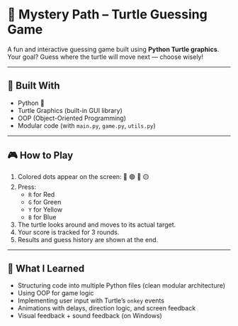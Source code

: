 # 🎯 Mystery Path – Turtle Guessing Game

A fun and interactive guessing game built using **Python Turtle graphics**.  
Your goal? Guess where the turtle will move next — choose wisely!

---

## 🐍 Built With

- Python 🐍
- Turtle Graphics (built-in GUI library)
- OOP (Object-Oriented Programming)
- Modular code (with `main.py`, `game.py`, `utils.py`)

---

## 🎮 How to Play

1. Colored dots appear on the screen: 🔴 🟢 🔵 🟡
2. Press:
   - `R` for Red
   - `G` for Green
   - `Y` for Yellow
   - `B` for Blue
3. The turtle looks around and moves to its actual target.
4. Your score is tracked for 3 rounds.
5. Results and guess history are shown at the end.

---

## 🧠 What I Learned

- Structuring code into multiple Python files (clean modular architecture)
- Using OOP for game logic
- Implementing user input with Turtle’s `onkey` events
- Animations with delays, direction logic, and screen feedback
- Visual feedback + sound feedback (on Windows)


